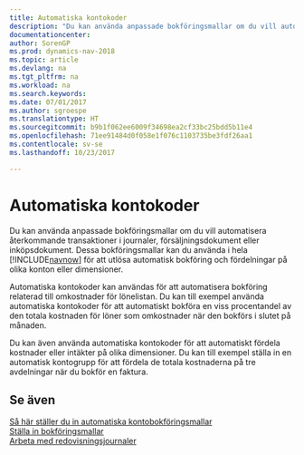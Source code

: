 ```yaml
---
title: Automatiska kontokoder
description: "Du kan använda anpassade bokföringsmallar om du vill automatisera återkommande transaktioner i journaler, försäljningsdokument eller inköpsdokument."
documentationcenter: 
author: SorenGP
ms.prod: dynamics-nav-2018
ms.topic: article
ms.devlang: na
ms.tgt_pltfrm: na
ms.workload: na
ms.search.keywords: 
ms.date: 07/01/2017
ms.author: sgroespe
ms.translationtype: HT
ms.sourcegitcommit: b9b1f062ee6009f34698ea2cf33bc25bdd5b11e4
ms.openlocfilehash: 71ee91484d0f058e1f076c1103735be3fdf26aa1
ms.contentlocale: sv-se
ms.lasthandoff: 10/23/2017

---
```

# <a name="automatic-account-codes"></a>Automatiska kontokoder
Du kan använda anpassade bokföringsmallar om du vill automatisera återkommande transaktioner i journaler, försäljningsdokument eller inköpsdokument. Dessa bokföringsmallar kan du använda i hela [!INCLUDE[navnow](../../includes/navnow_md.md)] för att utlösa automatisk bokföring och fördelningar på olika konton eller dimensioner.  

Automatiska kontokoder kan användas för att automatisera bokföring relaterad till omkostnader för lönelistan. Du kan till exempel använda automatiska kontokoder för att automatiskt bokföra en viss procentandel av den totala kostnaden för löner som omkostnader när den bokförs i slutet på månaden.  

Du kan även använda automatiska kontokoder för att automatiskt fördela kostnader eller intäkter på olika dimensioner. Du kan till exempel ställa in en automatisk kontogrupp för att fördela de totala kostnaderna på tre avdelningar när du bokför en faktura.  

## <a name="see-also"></a>Se även  
 [Så här ställer du in automatiska kontobokföringsmallar](how-to-set-up-automatic-account-posting-groups.md)   
 [Ställa in bokföringsmallar](../../finance-posting-groups.md)  
 [Arbeta med redovisningsjournaler](../../ui-work-general-journals.md)

